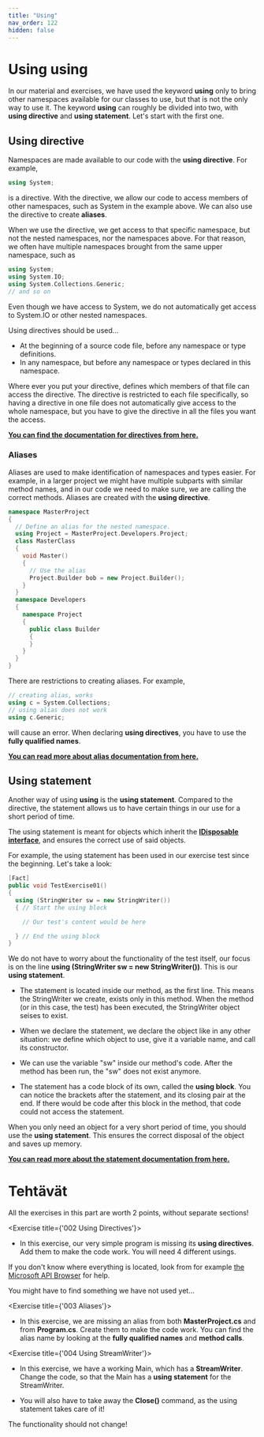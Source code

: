 ```yaml
---
title: "Using"
nav_order: 122
hidden: false
---
```



# Using using

In our material and exercises, we have used the keyword **using** only to bring other namespaces available for our classes to use, but that is not the only way to use it. The keyword **using** can roughly be divided into two, with **using directive** and **using statement**. Let's start with the first one.

## Using directive

Namespaces are made available to our code with the **using directive**. For example,

```cpp
using System;
```

is a directive. With the directive, we allow our code to access members of other namespaces, such as System in the example above. We can also use the directive to create **aliases**.

When we use the directive, we get access to that specific namespace, but not the nested namespaces, nor the namespaces above. For that reason, we often have multiple namespaces brought from the same upper namespace, such as

```cpp
using System;
using System.IO;
using System.Collections.Generic;
// and so on
```

Even though we have access to System, we do not automatically get access to System.IO or other nested namespaces.

Using directives should be used...

* At the beginning of a source code file, before any namespace or type definitions.
* In any namespace, but before any namespace or types declared in this namespace.

Where ever you put your directive, defines which members of that file can access the directive. The directive is restricted to each file specifically, so having a directive in one file does not automatically give access to the whole namespace, but you have to give the directive in all the files you want the access.

[**You can find the documentation for directives from here.**](https://docs.microsoft.com/fi-fi/dotnet/csharp/language-reference/keywords/using-directive)

### Aliases

Aliases are used to make identification of namespaces and types easier. For example, in a larger project we might have multiple subparts with similar method names, and in our code we need to make sure, we are calling the correct methods. Aliases are created with the **using directive**.

```cpp
namespace MasterProject
{
  // Define an alias for the nested namespace.
  using Project = MasterProject.Developers.Project;
  class MasterClass
  {
    void Master()
    {
      // Use the alias
      Project.Builder bob = new Project.Builder();
    }
  }
  namespace Developers
  {
    namespace Project
    {
      public class Builder 
      { 
      }
    }
  }
}
```

There are restrictions to creating aliases. For example,

```cpp
// creating alias, works
using c = System.Collections;
// using alias does not work
using c.Generic;
```

will cause an error. When declaring **using directives**, you have to use the **fully qualified names**.

[**You can read more about alias documentation from here.**](https://docs.microsoft.com/fi-fi/dotnet/csharp/programming-guide/namespaces/using-namespaces#namespace-aliases)


## Using statement

Another way of using **using** is the **using statement**. Compared to the directive, the statement allows us to have certain things in our use for a short period of time.

The using statement is meant for objects which inherit the [**IDisposable interface**](https://docs.microsoft.com/en-us/dotnet/api/system.idisposable), and ensures the correct use of said objects.

For example, the using statement has been used in our exercise test since the beginning. Let's take a look:

```cpp
[Fact]
public void TestExercise01()
{
  using (StringWriter sw = new StringWriter())
  { // Start the using block

    // Our test's content would be here

  } // End the using block
}
```

We do not have to worry about the functionality of the test itself, our focus is on the line **using (StringWriter sw = new StringWriter())**. This is our **using statement**.

* The statement is located inside our method, as the first line. This means the StringWriter we create, exists only in this method. When the method (or in this case, the test) has been executed, the StringWriter object seises to exist.

* When we declare the statement, we declare the object like in any other situation: we define which object to use, give it a variable name, and call its constructor.

* We can use the variable "sw" inside our method's code. After the method has been run, the "sw" does not exist anymore.

* The statement has a code block of its own, called the **using block**. You can notice the brackets after the statement, and its closing pair at the end. If there would be code after this block in the method, that code could not access the statement.

When you only need an object for a very short period of time, you should use the **using statement**. This ensures the correct disposal of the object and saves up memory.

[**You can read more about the statement documentation from here.**](https://docs.microsoft.com/fi-fi/dotnet/csharp/language-reference/keywords/using-statement)

# Tehtävät

<Note>
All the exercises in this part are worth 2 points, without separate sections!
</Note>

<Exercise title={'002 Using Directives'}>

* In this exercise, our very simple program is missing its **using directives**. Add them to make the code work. You will need 4 different usings.

<Note>
If you don't know where everything is located, look from for example <a href="https://docs.microsoft.com/en-us/dotnet/api/system?view=net-5.0" target="_blank">the Microsoft API Browser</a> for help. 

You might have to find something we have not used yet...
</Note>

</Exercise>

<Exercise title={'003 Aliases'}>

* In this exercise, we are missing an alias from both **MasterProject.cs** and from **Program.cs**. Create them to make the code work. You can find the alias name by looking at the **fully qualified names** and **method calls**.

</Exercise>

<Exercise title={'004 Using StreamWriter'}>

* In this exercise, we have a working Main, which has a **StreamWriter**. Change the code, so that the Main has a **using statement** for the StreamWriter.

* You will also have to take away the **Close()** command, as the using statement takes care of it!

<Note>
The functionality should not change!
</Note>

</Exercise>